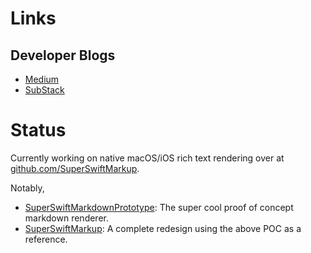 # Links

## Developer Blogs

- [Medium]( https://medium.com/@colbyn )
- [SubStack]( https://substack.com/@colbynwadman )

# Status

Currently working on native macOS/iOS rich text rendering over at [github.com/SuperSwiftMarkup](https://github.com/SuperSwiftMarkup). 

Notably, 
- [SuperSwiftMarkdownPrototype]( https://github.com/SuperSwiftMarkup/SuperSwiftMarkdownPrototype ): The super cool proof of concept markdown renderer.
- [SuperSwiftMarkup]( https://github.com/SuperSwiftMarkup/SuperSwiftMarkup ): A complete redesign using the above POC as a reference.
